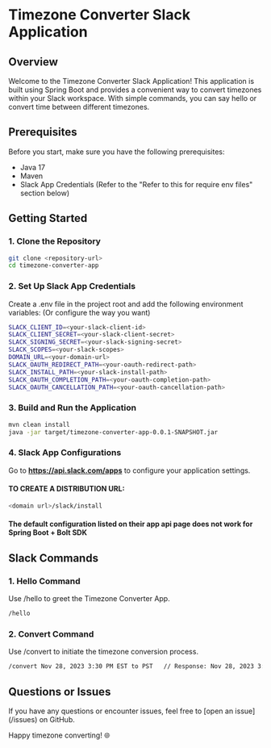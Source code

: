 # Timezone Converter Slack Application

## Overview

Welcome to the Timezone Converter Slack Application! This application is built using Spring Boot and provides a convenient way to convert timezones within your Slack workspace. With simple commands, you can say hello or convert time between different timezones.

## Prerequisites

Before you start, make sure you have the following prerequisites:

- Java 17
- Maven
- Slack App Credentials (Refer to the "Refer to this for require env files" section below)

## Getting Started

### 1. Clone the Repository

```bash
git clone <repository-url>
cd timezone-converter-app
```

### 2. Set Up Slack App Credentials

Create a .env file in the project root and add the following environment variables: (Or configure the way you want)
```bash
SLACK_CLIENT_ID=<your-slack-client-id>
SLACK_CLIENT_SECRET=<your-slack-client-secret>
SLACK_SIGNING_SECRET=<your-slack-signing-secret>
SLACK_SCOPES=<your-slack-scopes>
DOMAIN_URL=<your-domain-url>
SLACK_OAUTH_REDIRECT_PATH=<your-oauth-redirect-path>
SLACK_INSTALL_PATH=<your-slack-install-path>
SLACK_OAUTH_COMPLETION_PATH=<your-oauth-completion-path>
SLACK_OAUTH_CANCELLATION_PATH=<your-oauth-cancellation-path>
```

### 3. Build and Run the Application
```bash
mvn clean install
java -jar target/timezone-converter-app-0.0.1-SNAPSHOT.jar
```

### 4. Slack App Configurations

Go to **https://api.slack.com/apps** to configure your application settings. 
#### TO CREATE A DISTRIBUTION URL: 
```bash
<domain url>/slack/install
```
#### The default configuration listed on their app api page does not work for Spring Boot + Bolt SDK

## Slack Commands

### 1. Hello Command
Use /hello to greet the Timezone Converter App.
```bash
/hello
```

### 2. Convert Command
Use /convert to initiate the timezone conversion process.
```bash
/convert Nov 28, 2023 3:30 PM EST to PST   // Response: Nov 28, 2023 3:30 PM EST to PST is Nov 28, 2023 12:30 PM PST.
```

## Questions or Issues

If you have any questions or encounter issues, feel free to [open an issue](<repository-url>/issues) on GitHub.

Happy timezone converting! 🌐


